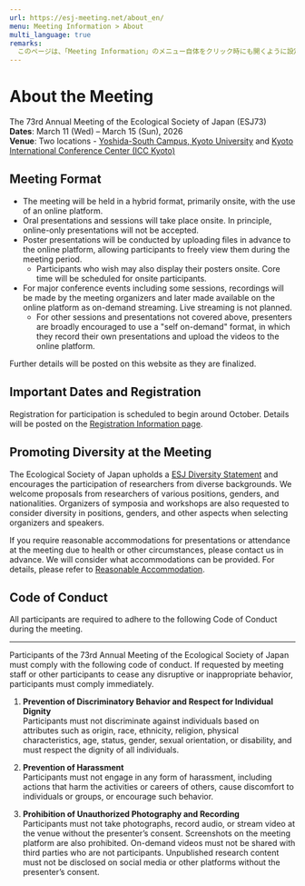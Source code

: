 ```yaml
---
url: https://esj-meeting.net/about_en/
menu: Meeting Information > About
multi_language: true
remarks:
  このページは、「Meeting Information」のメニュー自体をクリック時にも開くように設定。
---
```


# About the Meeting

The 73rd Annual Meeting of the Ecological Society of Japan (ESJ73)  
**Dates**: March 11 (Wed) – March 15 (Sun), 2026  
**Venue**: Two locations - [Yoshida-South Campus, Kyoto University](https://www.kyoto-u.ac.jp/en/access) and [Kyoto International Conference Center (ICC Kyoto)](https://www.icckyoto.or.jp/en/access-2/getting_here/)

## Meeting Format

- The meeting will be held in a hybrid format, primarily onsite, with the use of an online platform.
- Oral presentations and sessions will take place onsite. In principle, online-only presentations will not be accepted.
- Poster presentations will be conducted by uploading files in advance to the online platform, allowing participants to freely view them during the meeting period.
  - Participants who wish may also display their posters onsite. Core time will be scheduled for onsite participants.
- For major conference events including some sessions, recordings will be made by the meeting organizers and later made available on the online platform as on-demand streaming. Live streaming is not planned.
  - For other sessions and presentations not covered above, presenters are broadly encouraged to use a "self on-demand" format, in which they record their own presentations and upload the videos to the online platform.

Further details will be posted on this website as they are finalized.

## Important Dates and Registration

Registration for participation is scheduled to begin around October. Details will be posted on the [Registration Information page](/registinfo_en).

## Promoting Diversity at the Meeting

The Ecological Society of Japan upholds a [ESJ Diversity Statement](https://www.esj.ne.jp/esj/e_index.html#diversity) and encourages the participation of researchers from diverse backgrounds. We welcome proposals from researchers of various positions, genders, and nationalities. Organizers of symposia and workshops are also requested to consider diversity in positions, genders, and other aspects when selecting organizers and speakers.

If you require reasonable accommodations for presentations or attendance at the meeting due to health or other circumstances, please contact us in advance. We will consider what accommodations can be provided. For details, please refer to [Reasonable Accommodation](/reasonable_accom_en).

## Code of Conduct

All participants are required to adhere to the following Code of Conduct during the meeting.

-------------------------------------------------------------------------------

Participants of the 73rd Annual Meeting of the Ecological Society of Japan must comply with the following code of conduct. If requested by meeting staff or other participants to cease any disruptive or inappropriate behavior, participants must comply immediately.

1. **Prevention of Discriminatory Behavior and Respect for Individual Dignity**  
Participants must not discriminate against individuals based on attributes such as origin, race, ethnicity, religion, physical characteristics, age, status, gender, sexual orientation, or disability, and must respect the dignity of all individuals.

2. **Prevention of Harassment**  
Participants must not engage in any form of harassment, including actions that harm the activities or careers of others, cause discomfort to individuals or groups, or encourage such behavior.

3. **Prohibition of Unauthorized Photography and Recording**  
Participants must not take photographs, record audio, or stream video at the venue without the presenter’s consent. Screenshots on the meeting platform are also prohibited. On-demand videos must not be shared with third parties who are not participants. Unpublished research content must not be disclosed on social media or other platforms without the presenter’s consent.
